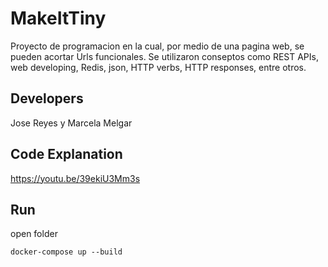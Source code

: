 # MakeItTiny
Proyecto de programacion en la cual, por medio de una pagina web, se pueden acortar Urls funcionales. Se utilizaron conseptos como REST APIs, web developing, Redis, json, HTTP verbs, HTTP responses, entre otros.
## Developers
Jose Reyes y Marcela Melgar
## Code Explanation
https://youtu.be/39ekiU3Mm3s
## Run
open folder
~~~
docker-compose up --build
~~~
